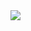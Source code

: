 <img src='https://iconmonstr.com/wp-content/g/gd/makefg.php?i=../releases/preview/7.8.0/png/iconmonstr-quote-left-filled.png&r=0&g=0&b=0'/>
<!--
**kyjprograming/kyjprograming** is a ✨ _special_ ✨ repository because its `README.md` (this file) appears on your GitHub profile.

Here are some ideas to get you started:

- 🔭 I’m currently working on ...
- 🌱 I’m currently learning ...
- 👯 I’m looking to collaborate on ...
- 🤔 I’m looking for help with ...
- 💬 Ask me about ...
- 📫 How to reach me: ...
- 😄 Pronouns: ...
- ⚡ Fun fact: ...
-->

